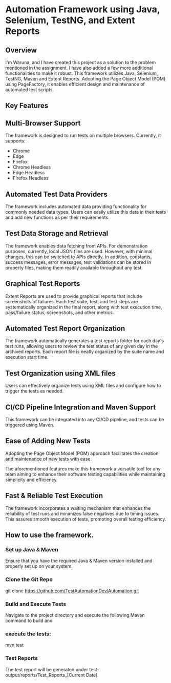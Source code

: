 # Automation Framework using Java, Selenium, TestNG, and Extent Reports

## Overview
I'm Waruna, and I have created this project as a solution to the problem mentioned in the
assignment. I have also added a few more additional functionalities to make it robust. This
framework utilizes Java, Selenium, TestNG, Maven and Extent Reports. Adopting the Page
Object Model (POM) using PageFactory, it enables efficient design and maintenance of
automated test scripts.

## Key Features

## Multi-Browser Support
The framework is designed to run tests on multiple browsers. Currently, it supports:
- Chrome
- Edge
- Firefox
- Chrome Headless
- Edge Headless
- Firefox Headless

## Automated Test Data Providers
The framework includes automated data providing functionality for commonly needed data
types. Users can easily utilize this data in their tests and add new functions as per their
requirements.

## Test Data Storage and Retrieval
The framework enables data fetching from APIs. For demonstration purposes, currently, local
JSON files are used. However, with minimal changes, this can be switched to APIs directly.
In addition, constants, success messages, error messages, text validations can be stored in
property files, making them readily available throughout any test.

## Graphical Test Reports
Extent Reports are used to provide graphical reports that include screenshots of failures. Each
test suite, test, and test steps are systematically organized in the final report, along with test
execution time, pass/failure status, screenshots, and other metrics.

## Automated Test Report Organization
The framework automatically generates a test reports folder for each day's test runs, allowing
users to review the test status of any given day in the archived reports. Each report file is neatly
organized by the suite name and execution start time.

## Test Organization using XML files
Users can effectively organize tests using XML files and configure how to trigger the tests as
needed.

## CI/CD Pipeline Integration and Maven Support
This framework can be integrated into any CI/CD pipeline, and tests can be triggered using
Maven.

## Ease of Adding New Tests
Adopting the Page Object Model (POM) approach facilitates the creation and maintenance of
new tests with ease.

The aforementioned features make this framework a versatile tool for any team aiming to
enhance their software testing capabilities while maintaining simplicity and efficiency.

## Fast & Reliable Test Execution
The framework incorporates a waiting mechanism that enhances the reliability of test runs and
minimizes false negatives due to timing issues. This assures smooth execution of tests,
promoting overall testing efficiency.

## How to use the framework.

### Set up Java & Maven
Ensure that you have the required Java & Maven version installed and properly set up on your
system.

### Clone the Git Repo
git clone https://github.com/TestAutomationDev/Automation.git

### Build and Execute Tests
Navigate to the project directory and execute the following Maven command to build and

### execute the tests:

mvn test

### Test Reports
The test report will be generated under test-output/reports/Test_Reports_[Current Date].